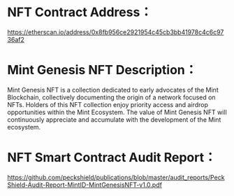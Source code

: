 # NFT Contract Address：
https://etherscan.io/address/0x8fb956ce2921954c45cb3bb41978c4c6c9736af2

# Mint Genesis NFT Description：
Mint Genesis NFT is a collection dedicated to early advocates of the Mint Blockchain, collectively documenting the origin of a network focused on NFTs. Holders of this NFT collection enjoy priority access and airdrop opportunities within the Mint Ecosystem. The value of Mint Genesis NFT will continuously appreciate and accumulate with the development of the Mint ecosystem.

# NFT Smart Contract Audit Report：
https://github.com/peckshield/publications/blob/master/audit_reports/PeckShield-Audit-Report-MintID-MintGenesisNFT-v1.0.pdf
